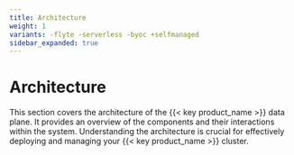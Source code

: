 ```yaml
---
title: Architecture
weight: 1
variants: -flyte -serverless -byoc +selfmanaged
sidebar_expanded: true
---
```


# Architecture

This section covers the architecture of the {{< key product_name >}} data plane.
It provides an overview of the components and their interactions within the system.
Understanding the architecture is crucial for effectively deploying and managing your {{< key product_name >}} cluster.

